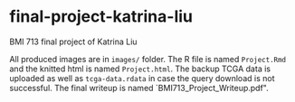 # final-project-katrina-liu
BMI 713 final project of Katrina Liu

All produced images are in `images/` folder. The R file is named `Project.Rmd` and the knitted html is named `Project.html`. The backup TCGA data is uploaded as well as `tcga-data.rdata` in case the query download is not successful. The final writeup is named `BMI713_Project_Writeup.pdf".
